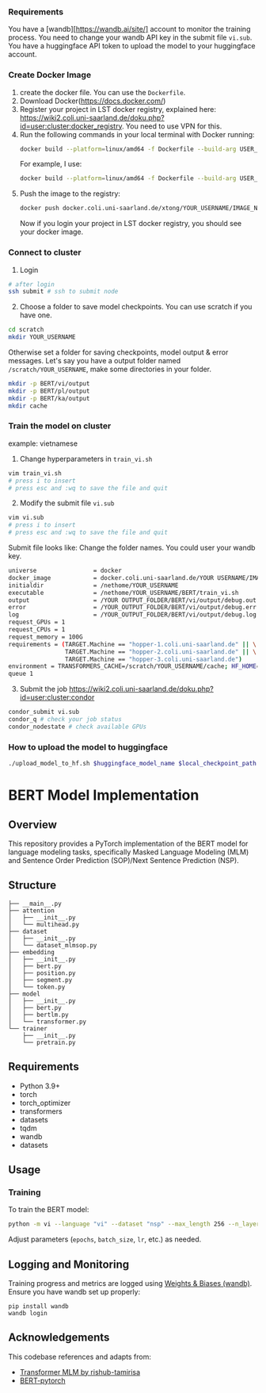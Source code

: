 ### Requirements
You have a [wandb][https://wandb.ai/site/] account to monitor the training process. You need to change your wandb API key in the submit file `vi.sub`.
You have a huggingface API token to upload the model to your huggingface account. 

### Create Docker Image
1. create the docker file. You can use the `Dockerfile`.
2. Download Docker(https://docs.docker.com/)
3. Register your project in LST docker registry, explained here: https://wiki2.coli.uni-saarland.de/doku.php?id=user:cluster:docker_registry. You need to use VPN for this.
4. Run the following commands in your local terminal with Docker running:
   ```bash
   docker build --platform=linux/amd64 -f Dockerfile --build-arg USER_UID=$UID --build-arg USER_NAME=$(id -un) -t docker.coli.uni-saarland.de/YOUR_USERNAME/IMAGE_NAME:TAG .
   ```
   For example, I use:
   ```bash
   docker build --platform=linux/amd64 -f Dockerfile --build-arg USER_UID=$UID --build-arg USER_NAME=$(id -un) -t docker.coli.uni-saarland.de/xtong/vibert:v0 .
   ```
5. Push the image to the registry:
   ```bash
   docker push docker.coli.uni-saarland.de/xtong/YOUR_USERNAME/IMAGE_NAME:TAG
   ```
   Now if you login your project in LST docker registry, you should see your docker image.

### Connect to cluster
1. Login 
```bash
# after login
ssh submit # ssh to submit node
```
2. Choose a folder to save model checkpoints. You can use scratch if you have one.
```bash
cd scratch
mkdir YOUR_USERNAME
```
Otherwise set a folder for saving checkpoints, model output & error messages.
Let's say you have a output folder named `/scratch/YOUR_USERNAME`, make some directories in your folder.
```bash
mkdir -p BERT/vi/output
mkdir -p BERT/pl/output
mkdir -p BERT/ka/output
mkdir cache
```

### Train the model on cluster
example: vietnamese
1. Change hyperparameters in `train_vi.sh`
```bash
vim train_vi.sh
# press i to insert
# press esc and :wq to save the file and quit
```
2. Modify the submit file `vi.sub`
```bash
vim vi.sub
# press i to insert
# press esc and :wq to save the file and quit
```
Submit file looks like:
Change the folder names. You could user your wandb key.
```bash
universe                = docker
docker_image            = docker.coli.uni-saarland.de/YOUR USERNAME/IMAGE_NAME:TAG .
initialdir              = /nethome/YOUR_USERNAME
executable              = /nethome/YOUR_USERNAME/BERT/train_vi.sh
output                  = /YOUR OUTPUT_FOLDER/BERT/vi/output/debug.out
error                   = /YOUR_OUTPUT_FOLDER/BERT/vi/output/debug.err
log                     = /YOUR_OUTPUT_FOLDER/BERT/vi/output/debug.log
request_GPUs = 1
request_CPUs = 1
request_memory = 100G
requirements = (TARGET.Machine == "hopper-1.coli.uni-saarland.de" || \
                TARGET.Machine == "hopper-2.coli.uni-saarland.de" || \
                TARGET.Machine == "hopper-3.coli.uni-saarland.de")
environment = TRANSFORMERS_CACHE=/scratch/YOUR_USERNAME/cache; HF_HOME=/scratch/xtong/cache; WANDB_API_KEY=56a6decf76189630d0b38fcc2371477be1d9de43
queue 1
```
3. Submit the job
https://wiki2.coli.uni-saarland.de/doku.php?id=user:cluster:condor
```bash
condor_submit vi.sub
condor_q # check your job status
condor_nodestate # check available GPUs
```


### How to upload the model to huggingface
```bash
./upload_model_to_hf.sh $huggingface_model_name $local_checkpoint_path $huggingface_id`
```


# BERT Model Implementation

## Overview

This repository provides a PyTorch implementation of the BERT model for language modeling tasks, specifically Masked Language Modeling (MLM) and Sentence Order Prediction (SOP)/Next Sentence Prediction (NSP).


## Structure

```
├── __main__.py
├── attention
│   ├── __init__.py
│   └── multihead.py
├── dataset
│   ├── __init__.py
│   └── dataset_mlmsop.py
├── embedding
│   ├── __init__.py
│   ├── bert.py
│   ├── position.py
│   ├── segment.py
│   └── token.py
├── model
│   ├── __init__.py
│   ├── bert.py
│   ├── bertlm.py
│   └── transformer.py
└── trainer
    ├── __init__.py
    └── pretrain.py
```

## Requirements
- Python 3.9+
- torch
- torch_optimizer
- transformers
- datasets
- tqdm
- wandb
- datasets

## Usage

### Training

To train the BERT model:

```bash
python -m vi --language "vi" --dataset "nsp" --max_length 256 --n_layers 8 --num_heads 8 --embed_dim 512 --lr 1e-4 --batch_size 128 --ff_dropout 0 --id 0 --special "adam_wd_lrd" --output_dir "/scratch/xtong"
```

Adjust parameters (`epochs`, `batch_size`, `lr`, etc.) as needed.

## Logging and Monitoring

Training progress and metrics are logged using [Weights & Biases (wandb)](https://wandb.ai/site). Ensure you have wandb set up properly:

```
pip install wandb
wandb login
```

## Acknowledgements

This codebase references and adapts from:
- [Transformer MLM by rishub-tamirisa](https://github.com/rishub-tamirisa/transformer-mlm)
- [BERT-pytorch](https://github.com/codertimo/BERT-pytorch)
